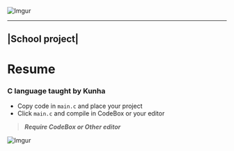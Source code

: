![Imgur](http://i.imgur.com/zz7iqIM.png)

-------
|School project| 
-------

# Resume

### C language taught by Kunha </n>

* Copy code in `main.c` and place your project</n> 
* Click `main.c` and compile in CodeBox or your editor</n>

>***Require CodeBox or Other editor***

![Imgur](http://i.imgur.com/z9yRvX2.png?1)
